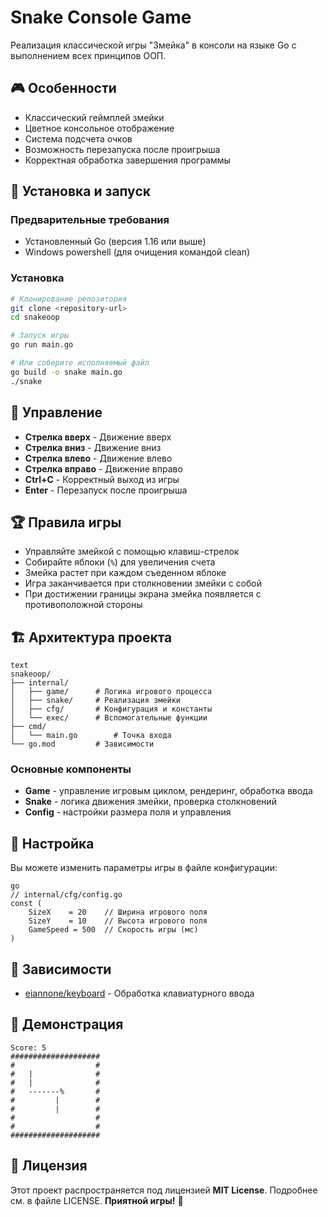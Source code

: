 # Snake Console Game

Реализация классической игры "Змейка" в консоли на языке Go с выполнением всех принципов ООП.

## 🎮 Особенности

- Классический геймплей змейки
- Цветное консольное отображение
- Система подсчета очков
- Возможность перезапуска после проигрыша
- Корректная обработка завершения программы

## 🚀 Установка и запуск

### Предварительные требования

- Установленный Go (версия 1.16 или выше)
- Windows powershell (для очищения командой clean)

### Установка

```bash
# Клонирование репозитория
git clone <repository-url>
cd snakeoop

# Запуск игры
go run main.go

# Или соберите исполняемый файл
go build -o snake main.go
./snake
```

## 🎯 Управление

- **Стрелка вверх** - Движение вверх
- **Стрелка вниз** - Движение вниз
- **Стрелка влево** - Движение влево
- **Стрелка вправо** - Движение вправо
- **Ctrl+C** - Корректный выход из игры
- **Enter** - Перезапуск после проигрыша
## 🏆 Правила игры

- Управляйте змейкой с помощью клавиш-стрелок
- Собирайте яблоки (`%`) для увеличения счета
- Змейка растет при каждом съеденном яблоке
- Игра заканчивается при столкновении змейки с собой
- При достижении границы экрана змейка появляется с противоположной стороны
## 🏗️ Архитектура проекта

```
text
snakeoop/
├── internal/
│   ├── game/      # Логика игрового процесса
│   ├── snake/     # Реализация змейки
│   ├── cfg/       # Конфигурация и константы
│   └── exec/      # Вспомогательные функции
├── cmd/
│	└── main.go        # Точка входа
└── go.mod         # Зависимости
```
### Основные компоненты

- **Game** - управление игровым циклом, рендеринг, обработка ввода
- **Snake** - логика движения змейки, проверка столкновений
- **Config** - настройки размера поля и управления
## 🔧 Настройка

Вы можете изменить параметры игры в файле конфигурации:
```
go
// internal/cfg/config.go
const (
    SizeX    = 20    // Ширина игрового поля
    SizeY    = 10    // Высота игрового поля
    GameSpeed = 500  // Скорость игры (мс)
)
```
## 📝 Зависимости

- [eiannone/keyboard](https://github.com/eiannone/keyboard) - Обработка клавиатурного ввода
## 🎨 Демонстрация
```
Score: 5
####################
#                  #
#   |              #
#   |              #
#   -------%       #
#         |        #
#         |        #
#                  #
#                  #
####################
```
## 📄 Лицензия
Этот проект распространяется под лицензией **MIT License**. Подробнее см. в файле LICENSE.
**Приятной игры!** 🐍